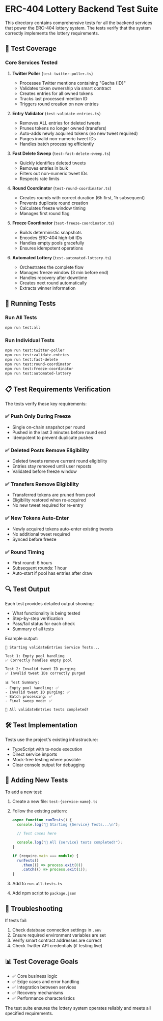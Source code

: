 # ERC-404 Lottery Backend Test Suite

This directory contains comprehensive tests for all the backend services that power the ERC-404 lottery system. The tests verify that the system correctly implements the lottery requirements.

## 🎯 Test Coverage

### Core Services Tested

1. **Twitter Poller** (`test-twitter-poller.ts`)

   - Processes Twitter mentions containing "Gacha {ID}"
   - Validates token ownership via smart contract
   - Creates entries for all owned tokens
   - Tracks last processed mention ID
   - Triggers round creation on new entries

2. **Entry Validator** (`test-validate-entries.ts`)

   - Removes ALL entries for deleted tweets
   - Prunes tokens no longer owned (transfers)
   - Auto-adds newly acquired tokens (no new tweet required)
   - Purges invalid non-numeric tweet IDs
   - Handles batch processing efficiently

3. **Fast Delete Sweep** (`test-fast-delete-sweep.ts`)

   - Quickly identifies deleted tweets
   - Removes entries in bulk
   - Filters out non-numeric tweet IDs
   - Respects rate limits

4. **Round Coordinator** (`test-round-coordinator.ts`)

   - Creates rounds with correct duration (6h first, 1h subsequent)
   - Prevents duplicate round creation
   - Calculates freeze window timing
   - Manages first round flag

5. **Freeze Coordinator** (`test-freeze-coordinator.ts`)

   - Builds deterministic snapshots
   - Encodes ERC-404 high-bit IDs
   - Handles empty pools gracefully
   - Ensures idempotent operations

6. **Automated Lottery** (`test-automated-lottery.ts`)
   - Orchestrates the complete flow
   - Manages freeze window (3 min before end)
   - Handles recovery after downtime
   - Creates next round automatically
   - Extracts winner information

## 🚀 Running Tests

### Run All Tests

```bash
npm run test:all
```

### Run Individual Tests

```bash
npm run test:twitter-poller
npm run test:validate-entries
npm run test:fast-delete
npm run test:round-coordinator
npm run test:freeze-coordinator
npm run test:automated-lottery
```

## 📋 Test Requirements Verification

The tests verify these key requirements:

### ✅ Push Only During Freeze

- Single on-chain snapshot per round
- Pushed in the last 3 minutes before round end
- Idempotent to prevent duplicate pushes

### ✅ Deleted Posts Remove Eligibility

- Deleted tweets remove current round eligibility
- Entries stay removed until user reposts
- Validated before freeze window

### ✅ Transfers Remove Eligibility

- Transferred tokens are pruned from pool
- Eligibility restored when re-acquired
- No new tweet required for re-entry

### ✅ New Tokens Auto-Enter

- Newly acquired tokens auto-enter existing tweets
- No additional tweet required
- Synced before freeze

### ✅ Round Timing

- First round: 6 hours
- Subsequent rounds: 1 hour
- Auto-start if pool has entries after draw

## 🔍 Test Output

Each test provides detailed output showing:

- What functionality is being tested
- Step-by-step verification
- Pass/fail status for each check
- Summary of all tests

Example output:

```
🧪 Starting validateEntries Service Tests...

Test 1: Empty pool handling
✅ Correctly handles empty pool

Test 2: Invalid tweet ID purging
✅ Invalid tweet IDs correctly purged

📊 Test Summary:
- Empty pool handling: ✅
- Invalid tweet ID purging: ✅
- Batch processing: ✅
- Final sweep mode: ✅

🎉 All validateEntries tests completed!
```

## 🛠️ Test Implementation

Tests use the project's existing infrastructure:

- TypeScript with ts-node execution
- Direct service imports
- Mock-free testing where possible
- Clear console output for debugging

## 📝 Adding New Tests

To add a new test:

1. Create a new file: `test-{service-name}.ts`
2. Follow the existing pattern:

   ```typescript
   async function runTests() {
     console.log("🧪 Starting {Service} Tests...\n");

     // Test cases here

     console.log("🎉 All {service} tests completed!");
   }

   if (require.main === module) {
     runTests()
       .then(() => process.exit(0))
       .catch(() => process.exit(1));
   }
   ```

3. Add to `run-all-tests.ts`
4. Add npm script to `package.json`

## 🔧 Troubleshooting

If tests fail:

1. Check database connection settings in `.env`
2. Ensure required environment variables are set
3. Verify smart contract addresses are correct
4. Check Twitter API credentials (if testing live)

## 📊 Test Coverage Goals

- ✅ Core business logic
- ✅ Edge cases and error handling
- ✅ Integration between services
- ✅ Recovery mechanisms
- ✅ Performance characteristics

The test suite ensures the lottery system operates reliably and meets all specified requirements.
